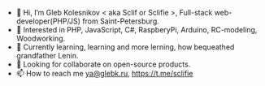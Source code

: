 - 👋 Hi, I’m Gleb Kolesnikov < aka Sclif or Sclifie >, Full-stack web-developer(PHP/JS) from Saint-Petersburg.
- 👀 Interested in PHP, JavaScript, C#, RaspberyPi, Arduino, RC-modeling, Woodworking.
- 🌱 Currently learning, learning and more lerning, how bequeathed grandfather Lenin.
- 💞️ Looking for collaborate on open-source products.
- 📫 How to reach me ya@glebk.ru, https://t.me/sclifie

<!---
Sclifie/Sclifie is a ✨ special ✨ repository because its `README.md` (this file) appears on your GitHub profile.
You can click the Preview link to take a look at your changes.
--->
